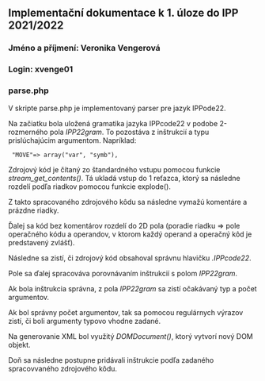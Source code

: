 ## Implementační dokumentace k 1. úloze do IPP 2021/2022
### Jméno a příjmení: Veronika Vengerová
### Login: xvenge01

### parse.php

V skripte parse.php je implementovaný parser pre jazyk IPPode22. 

Na začiatku bola uložená gramatika jazyka IPPcode22 v podobe 2-rozmerného pola *IPP22gram*. To pozostáva z inštrukcií a typu prislúchajúcim argumentom.
Napríklad:

```
 "MOVE"=> array("var", "symb"),
```

Zdrojový kód je čítaný zo štandardného vstupu pomocou funkcie *stream\_get\_contents()*. 
Tá ukladá vstup do 1 reťazca, ktorý sa následne rozdelí podľa riadkov pomocou funkcie explode().

Z takto spracovaného zdrojového kôdu sa následne vymažú komentáre a prázdne riadky.

Ďalej sa kód bez komentárov rozdelí do 2D pola (poradie riadku => pole operačného kódu a operandov, v ktorom každý operand a operačný kôd je predstavený zvlášť).

Následne sa zistí, či zdrojový kód obsahoval správnu hlavičku *.IPPcode22*.

Pole sa ďalej spracováva porovnávaním inštrukcií s polom *IPP22gram*. 

Ak bola inštrukcia správna, z pola *IPP22gram* sa zistí očakávaný typ a počet argumentov.

Ak bol správny počet argumentov, tak sa pomocou regulárnych výrazov zistí, či boli argumenty typovo vhodne zadané.

Na generovanie XML bol využitý *DOMDocument()*, ktorý vytvorí nový DOM objekt.

Doň sa následne postupne pridávali inštrukcie podľa zadaného spracovvaného zdrojového kôdu.
